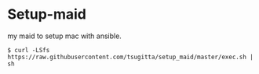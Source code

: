 # Setup-maid

my maid to setup mac with ansible.

```
$ curl -LSfs https://raw.githubusercontent.com/tsugitta/setup_maid/master/exec.sh | sh
```
